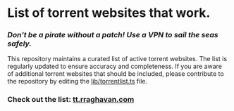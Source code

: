 # List of torrent websites that work.

### _Don't be a pirate without a patch! Use a VPN to sail the seas safely._

This repository maintains a curated list of active torrent websites. The list is regularly updated to ensure accuracy and completeness. If you are aware of additional torrent websites that should be included, please contribute to the repository by editing the [lib/torrentlist.ts](https://github.com/devyuji/tt/blob/master/src%2Flib%2Ftorrentlist.ts) file.

### Check out the list: [tt.rraghavan.com](http://tt.rraghavan.com)
